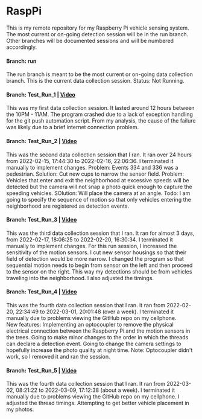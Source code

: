# RaspPi
This is my remote repository for my Raspberry Pi vehicle sensing system. The most current or on-going detection session will be in the run branch. Other branches will be documented sessions and will be numbered accordingly. 

#### Branch: run
The run branch is meant to be the most current or on-going data collection branch. This is the current data collection session. Status: Not Running.

#### Branch: Test_Run_1 | [Video](https://youtu.be/_8nmh4hD2vQ)
This was my first data collection session. It lasted around 12 hours between the 10PM - 11AM. The program crashed due to a lack of exception handling for the git push automation script. From my analysis, the cause of the failure was likely due to a brief internet connection problem. 

#### Branch: Test_Run_2 | [Video](https://youtu.be/D95GhDzAvH0)
This was the second data collection session that I ran. It ran over 24 hours from 2022-02-15, 17:44:30 to 2022-02-16, 22:06:36. I terminated it manually to implement changes. 
Problem: Events 334 and 336 was a pedestrian. Solution: Cut new cups to narrow the sensor field. 
Problem: Vehicles that enter and exit the neighborhood at excessive speeds will be detected but the camera will not snap a photo quick enough to capture the speeding vehicles. SOlution: Will place the camera at an angle. 
Todo: I am going to specify the sequence of motion so that only vehicles entering the neighborhood are registered as detection events. 

#### Branch: Test_Run_3 | [Video](https://youtu.be/H0IJAulo1W4)
This was the third data collection session that I ran. It ran for almost 3 days, from 2022-02-17, 18:06:25 to 2022-02-20, 16:30:34. I terminated it manually to implement changes. 
For this run session, I increased the sensitivity of the motion sensors. I cut new sensor housings so that their field of detection would be more narrow. I changed the program so that sequential motion needs to begin from sensor on the left and then proceed to the sensor on the right. This way my detections should be from vehicles traveling into the neighborhood. I also adjusted the timings. 

#### Branch: Test_Run_4 | [Video](https://youtu.be/6Qu4zs0RW2E)
This was the fourth data collection session that I ran. It ran from 2022-02-20, 22:34:49 to 2022-03-01, 20:01:48 (over a week). I terminated it manually due to problems viewing the GitHub repo on my cellphone.  
New features: Implementing an optocoupler to remove the physical electrical connection between the Raspberry Pi and the motion sensors in the trees. Going to make minor changes to the order in which the threads can declare a detection event. Going to change the camera settings to hopefully increase the photo quality at night time. Note: Optocoupler didn't work, so I removed it and ran the session. 

#### Branch: Test_Run_5 | [Video](https://youtu.be/8f5Uv7pZ_gE)
This was the fourth data collection session that I ran. It ran from 2022-03-02, 08:21:22 to 2022-03-09, 17:12:38 (about a week). I terminated it manually due to problems viewing the GitHub repo on my cellphone. I adjusted the thread timings. Attempting to get better vehicle placement in my photos. 


